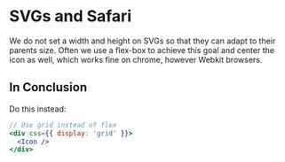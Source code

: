 # SVGs and Safari

We do not set a width and height on SVGs so that they can adapt to their parents size. Often we use a flex-box to achieve this goal and center the icon as well, which works fine on chrome, however Webkit browsers.

## In Conclusion

Do this instead:

```jsx
// Use grid instead of flex
<div css={{ display: 'grid' }}>
  <Icon />
</div>
```
